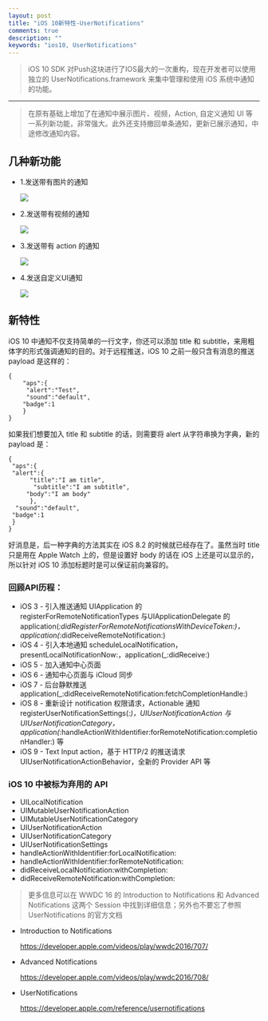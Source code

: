 ```yaml
---
layout: post
title: "iOS 10新特性-UserNotifications"
comments: true
description: ""
keywords: "ios10, UserNotifications"
---
```


> iOS 10 SDK 对Push这块进行了IOS最大的一次重构，现在开发者可以使用独立的 UserNotifications.framework 来集中管理和使用 iOS 系统中通知的功能。
***
> 在原有基础上增加了在通知中展示图片、视频，Action, 自定义通知 UI 等一系列新功能，非常强大。此外还支持撤回单条通知，更新已展示通知，中途修改通知内容。

## 几种新功能

* 1.发送带有图片的通知

  ![](http://ww4.sinaimg.cn/mw690/6314d064gw1f7ruekcduwj20gs0ooacl.jpg)

* 2.发送带有视频的通知

  ![](http://ww2.sinaimg.cn/mw690/6314d064gw1f7ruetb2n6j20eu0o0ade.jpg)

* 3.发送带有 action 的通知

  ![](http://ww2.sinaimg.cn/mw690/6314d064gw1f7ruezh74ej20r20p8ae3.jpg)


* 4.发送自定义UI通知

  ![](http://ww3.sinaimg.cn/mw690/6314d064gw1f7ruf7ib16j20f00o2dig.jpg)


## 新特性
 iOS 10 中通知不仅支持简单的一行文字，你还可以添加 title 和 subtitle，来用粗体字的形式强调通知的目的。对于远程推送，iOS 10 之前一般只含有消息的推送 payload 是这样的：


	{
  		"aps":{
   		 "alert":"Test",
   		 "sound":"default",
    	"badge":1
 		}
	}


如果我们想要加入 title 和 subtitle 的话，则需要将 alert 从字符串换为字典，新的 payload 是：


	{
 	 "aps":{
   	 "alert":{
    	  "title":"I am title",
   		   "subtitle":"I am subtitle",
 	     "body":"I am body"
  		  },
  	  "sound":"default",
   	 "badge":1
 	 }
	}


好消息是，后一种字典的方法其实在 iOS 8.2 的时候就已经存在了。虽然当时 title 只是用在 Apple Watch 上的，但是设置好 body 的话在 iOS 上还是可以显示的，所以针对 iOS 10 添加标题时是可以保证前向兼容的。

### 回顾API历程：

- iOS 3 - 引入推送通知 UIApplication 的 registerForRemoteNotificationTypes 与UIApplicationDelegate 的application(_:didRegisterForRemoteNotificationsWithDeviceToken:)，application(_:didReceiveRemoteNotification:)
- iOS 4 - 引入本地通知 scheduleLocalNotification，presentLocalNotificationNow:，application(_:didReceive:)
- iOS 5 - 加入通知中心页面
- iOS 6 - 通知中心页面与 iCloud 同步
- iOS 7 - 后台静默推送 application(_:didReceiveRemoteNotification:fetchCompletionHandle:)
- iOS 8 - 重新设计 notification 权限请求，Actionable 通知registerUserNotificationSettings(_:)，UIUserNotificationAction 与UIUserNotificationCategory，application(_:handleActionWithIdentifier:forRemoteNotification:completionHandler:) 等
- iOS 9 - Text Input action，基于 HTTP/2 的推送请求 UIUserNotificationActionBehavior，全新的 Provider API 等

### iOS 10 中被标为弃用的 API

- UILocalNotification
- UIMutableUserNotificationAction
- UIMutableUserNotificationCategory
- UIUserNotificationAction
- UIUserNotificationCategory
- UIUserNotificationSettings
- handleActionWithIdentifier:forLocalNotification:
- handleActionWithIdentifier:forRemoteNotification:
- didReceiveLocalNotification:withCompletion:
- didReceiveRemoteNotification:withCompletion:

> 更多信息可以在 WWDC 16 的 Introduction to Notifications 和 Advanced Notifications 这两个 Session 中找到详细信息；另外也不要忘了参照 UserNotifications 的官方文档

* Introduction to Notifications

	<https://developer.apple.com/videos/play/wwdc2016/707/>

* Advanced Notifications

	<https://developer.apple.com/videos/play/wwdc2016/708/>

* UserNotifications

	<https://developer.apple.com/reference/usernotifications>
